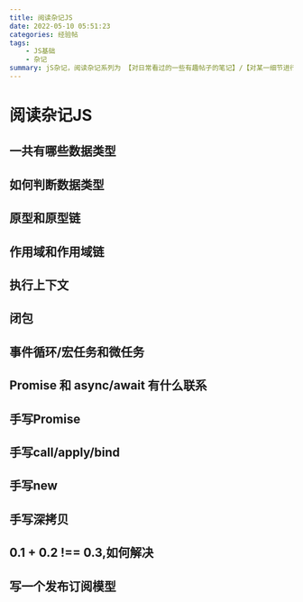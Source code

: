 ```yaml
---
title: 阅读杂记JS
date: 2022-05-10 05:51:23
categories: 经验帖
tags:
    - JS基础
    - 杂记
summary: jS杂记，阅读杂记系列为 【对日常看过的一些有趣帖子的笔记】/【对某一细节进行搜索深入了解后的分析】/【对某一技术原理架构分析后的脑图】，总贴记录 待研究的知识点 及 小知识点，分贴记录大知识点
---
```


# 阅读杂记JS

## 一共有哪些数据类型

## 如何判断数据类型

## 原型和原型链

## 作用域和作用域链

## 执行上下文

## 闭包

## 事件循环/宏任务和微任务

## Promise 和 async/await 有什么联系

## 手写Promise

## 手写call/apply/bind

## 手写new

## 手写深拷贝

## 0.1 + 0.2 !== 0.3,如何解决

## 写一个发布订阅模型

